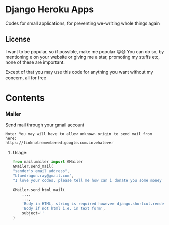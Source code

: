 # Django Heroku Apps 
Codes for small applications, for preventing we-writing whole things again

## License
I want to be popular, so if possible, make me popular 😋😅
You can do so, by mentioning e on your website or giving me a star, promoting my stuffs etc, none of these are important.

Except of that you may use this code for anything you want without my concern, all for free 

# Contents


### Mailer
Send mail through your gmail account

```
Note: You may will have to allow unknown origin to send mail from here:
https://linknotremembered.google.com.in.whatever
```
1. Usage:
    ```python
    from mail.mailer import GMailer
    GMailer.send_mail(
    "sender's email address",
    "bluedragon.ray@gmail.com", 
    "I love your codes, please tell me how can i donate you some money :)")
    
    GMailer.send_html_mail(
        ...,
        ...,
        'Body in HTML, string is required however django.shortcut.render can be also passed',
        'Body if not html i.e. in text form',
        subject=''
    )
    
    ```



